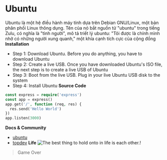 # Ubuntu


Ubuntu là một hệ điều hành máy tính dựa trên Debian GNU/Linux, một bản phân phối Linux thông dụng. Tên của nó bắt nguồn từ "ubuntu" trong tiếng Zulu, có nghĩa là "tình người", mô tả triết lý ubuntu: "Tôi được là chính mình nhờ có những người xung quanh," một khía cạnh tích cực của cộng đồng
**Installation** 
- Step 1: Download Ubuntu. Before you do anything, you have to download Ubuntu
- Step 2: Create a live USB. Once you have downloaded Ubuntu's ISO file, the next step is to create a live USB of Ubuntu
- Step 3: Boot from the live USB. Plug in your live Ubuntu USB disk to the system
- Step 4: Install Ubuntu
**Source Code**
```php
const express = require('express')
const app = express()
app.get('/', function (req, res) {
  res.send('Hello World')
})
app.listen(3000)
```
**Docs & Community**
- [ubuntu](https://itsfoss.com/install-ubuntu/)
- [topdev](https://topdev.vn)
**Life**
![The best thing to hold onto in life is each other.!](https://www.google.com/search?q=link+%E1%BA%A3nh+ubuntu&tbm=isch&ved=2ahUKEwjFkLb1mN_vAhWqG6YKHbt7A9sQ2-cCegQIABAA&oq=link+%E1%BA%A3nh+ubuntu&gs_lcp=CgNpbWcQAzoCCABQ3BRY5x5g8yBoAHAAeACAAbECiAGqB5IBBzQuMi4wLjGYAQCgAQGqAQtnd3Mtd2l6LWltZ8ABAQ&sclient=img&ei=zdxmYIX2Gaq3mAW7943YDQ&bih=669&biw=1294#imgrc=NyVWsJ3bbFiRFM)
>Game Over


